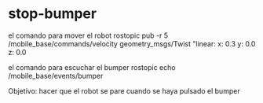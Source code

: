 # stop-bumper

el comando para mover el robot
rostopic pub -r 5 /mobile_base/commands/velocity geometry_msgs/Twist "linear:
  x: 0.3
  y: 0.0
  z: 0.0


el comando para escuchar el bumper
rostopic echo /mobile_base/events/bumper


Objetivo: hacer que el robot se pare cuando se haya pulsado el bumper
